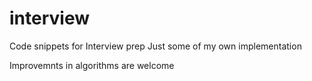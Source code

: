 # interview
Code snippets for Interview prep
Just some of my own implementation 

Improvemnts in algorithms are welcome

